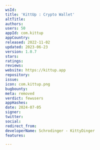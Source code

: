 ```yaml
---
wsId: 
title: 'KittUp : Crypto Wallet'
altTitle: 
authors: 
users: 50
appId: com.kittup
appCountry: 
released: 2022-11-02
updated: 2023-06-23
version: 1.0.7
stars: 
ratings: 
reviews: 
website: https://kittup.app
repository: 
issue: 
icon: com.kittup.png
bugbounty: 
meta: removed
verdict: fewusers
appHashes: 
date: 2024-07-05
signer: 
twitter: 
social: 
redirect_from: 
developerName: Schrodinger - KittyDinger
features: 

---
```



